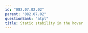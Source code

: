 ```yaml
---
id: "082.07.02.02"
parent: "082.07.02"
questionBank: "atpl"
title: Static stability in the hover
---
```

